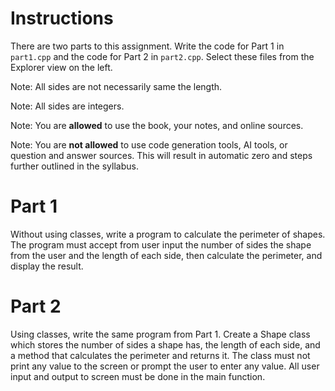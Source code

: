 # Instructions
There are two parts to this assignment. Write the code for Part 1 in `part1.cpp` and the code for Part 2 in `part2.cpp`. Select these files from the Explorer view on the left.

Note: All sides are not necessarily same the length.

Note: All sides are integers.

Note: You are **allowed** to use the book, your notes, and online sources.

Note: You are **not allowed** to use code generation tools, AI tools, or question and answer sources. This will result in automatic zero and steps further outlined in the syllabus. 

# Part 1
Without using classes, write a program to calculate the perimeter 
of shapes. The program must accept from user input the number of sides
the shape from the user and the length of each side, then calculate the 
perimeter, and display the result. 

# Part 2
Using classes, write the same program from Part 1. 
Create a Shape class which stores the number of sides a shape has, 
the length of each side, and a method that calculates the perimeter 
and returns it. The class must not print any value to the screen or 
prompt the user to enter any value. All user input and output to 
screen must be done in the main function.
